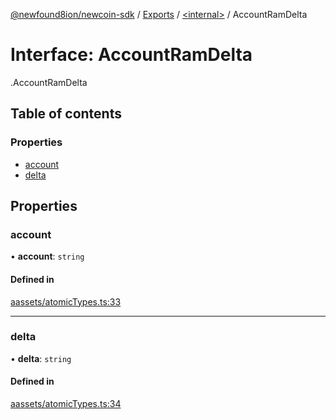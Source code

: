 [@newfound8ion/newcoin-sdk](../README.md) / [Exports](../modules.md) / [<internal\>](../modules/internal_.md) / AccountRamDelta

# Interface: AccountRamDelta

[<internal>](../modules/internal_.md).AccountRamDelta

## Table of contents

### Properties

- [account](internal_.AccountRamDelta.md#account)
- [delta](internal_.AccountRamDelta.md#delta)

## Properties

### account

• **account**: `string`

#### Defined in

[aassets/atomicTypes.ts:33](https://github.com/newfound8ion/newcoin-sdk/blob/86b014f/src/aassets/atomicTypes.ts#L33)

___

### delta

• **delta**: `string`

#### Defined in

[aassets/atomicTypes.ts:34](https://github.com/newfound8ion/newcoin-sdk/blob/86b014f/src/aassets/atomicTypes.ts#L34)
